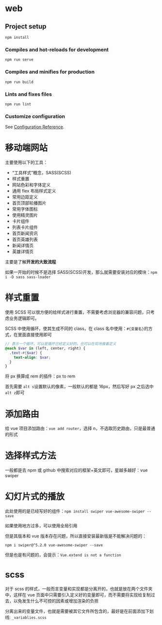 # web

## Project setup

```
npm install
```

### Compiles and hot-reloads for development

```
npm run serve
```

### Compiles and minifies for production

```
npm run build
```

### Lints and fixes files

```
npm run lint
```

### Customize configuration

See [Configuration Reference](https://cli.vuejs.org/config/).

# 移动端网站

主要使用以下的工具：

- “工具样式”概念，SASS(SCSS)
- 样式重置
- 网站色彩和字体定义
- 通用 flex 布局样式定义
- 常用边距定义
- 首页顶部轮播图片
- 常用字体图标
- 使用精灵图片
- 卡片组件
- 列表卡片组件
- 首页新闻资讯
- 首页英雄列表
- 新闻详情页
- 英雄详情页

主要是了解**开发的大致流程**

如果一开始的时候不是选择 SASS(SCSS)开发，那么就需要安装对应的模块：`npm i -D sass sass-loader`

# 样式重置

使用 SCSS 可以很方便的给样式进行重置，不需要考虑浏览器的兼容问题，只考虑业务逻辑即可。

SCSS 中使用循环，使其生成不同的 class，在 class 名中使用：`#{变量名}`的方式，在里面直接使用即可

```scss
// 表示一个循环，可以是循环已经定义好的，也可以在现场接着定义
@each $var in (left, center, right) {
  .text-#{$var} {
    text-align: $var;
  }
}
```

将 px 换算成 rem 的插件：px to rem

首先需要 `alt s`设置默认的像素，一般默认的都是 16px，然后写好 px 之后选中`alt z`即可

# 添加路由

给 vue 项目添加路由：`vue add router`，选择 n，不选取历史路由，只是最普通的形式

# 选择样式方法

一般都是去 npm 或 github 中搜索对应的框架+英文即可，星越多越好：vue swiper

# 幻灯片式的播放

此处使用的是已经写好的组件：`npm install swiper vue-awesome-swiper --save`

如果使用地方过多，可以使用全局引用

但是其版本和 vue 版本存在问题，所以直接安装最新版是不能解决问题的：

`npm i swiper@^5.2.0 vue-awesome-swiper --save`

但是也是有问题的，会提示：`Vue.extend is not a function`

# scss

对于 scss 的样式，一般而言变量和实现都是分离开的，也就是放在两个文件夹中，这样在 vue 页面中只需要引入定义好的变量即可，而不需要将实现给复制过去，以免发生什么不可控的因素或增加渲染的负担

分离出来的变量文件，也就是需要被其它文件所包含的，最好是在前面添加下划线: `_variablies.scss`

